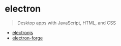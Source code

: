 # electron

> Desktop apps with JavaScript, HTML, and CSS

- [electronjs](https://www.electronjs.org)
- [electron-forge](https://www.electronforge.io)
